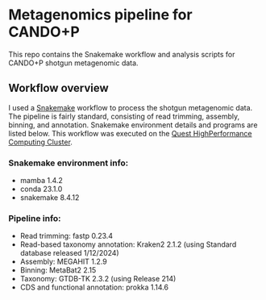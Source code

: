 # Metagenomics pipeline for CANDO+P 

This repo contains the Snakemake workflow and analysis scripts for CANDO+P shotgun metagenomic data.  

## Workflow overview
I used a [Snakemake](https://snakemake.github.io) workflow to process the shotgun metagenomic data. The pipeline is fairly standard, consisting of read trimming, assembly, binning, and annotation. Snakemake environment details and programs are listed below. This workflow was executed on the [Quest HighPerformance Computing Cluster](https://www.it.northwestern.edu/departments/it-services-support/research/computing/quest/specs.html). 

### Snakemake environment info:
- mamba 1.4.2
- conda 23.1.0
- snakemake 8.4.12

### Pipeline info: 
- Read trimming: fastp 0.23.4 
- Read-based taxonomy annotation: Kraken2 2.1.2 (using Standard database released 1/12/2024)
- Assembly: MEGAHIT 1.2.9
- Binning: MetaBat2 2.15
- Taxonomy: GTDB-TK 2.3.2 (using Release 214)
- CDS and functional annotation: prokka 1.14.6